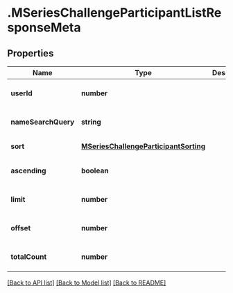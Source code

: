 # .MSeriesChallengeParticipantListResponseMeta

## Properties

Name | Type | Description | Notes
------------ | ------------- | ------------- | -------------
**userId** | **number** |  | [optional] [default to undefined]
**nameSearchQuery** | **string** |  | [optional] [default to undefined]
**sort** | [**MSeriesChallengeParticipantSorting**](MSeriesChallengeParticipantSorting.md) |  | [default to undefined]
**ascending** | **boolean** |  | [optional] [default to undefined]
**limit** | **number** |  | [optional] [default to undefined]
**offset** | **number** |  | [optional] [default to undefined]
**totalCount** | **number** |  | [optional] [default to undefined]


[[Back to API list]](../README.md#documentation-for-api-endpoints) [[Back to Model list]](../README.md#documentation-for-models) [[Back to README]](../README.md)
